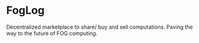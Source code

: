# FogLog
Decentralized marketplace to share/ buy and sell computations. Paving the way to the future of FOG computing.
